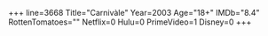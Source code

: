 +++
line=3668
Title="Carnivàle"
Year=2003
Age="18+"
IMDb="8.4"
RottenTomatoes=""
Netflix=0
Hulu=0
PrimeVideo=1
Disney=0
+++

